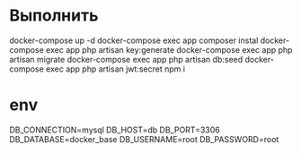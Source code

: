 # Выполнить
docker-compose up -d
docker-compose exec app composer instal
docker-compose exec app php artisan key:generate
docker-compose exec app php artisan migrate
docker-compose exec app php artisan db:seed
docker-compose exec app php artisan jwt:secret
npm i

# env
DB_CONNECTION=mysql
DB_HOST=db
DB_PORT=3306
DB_DATABASE=docker_base
DB_USERNAME=root
DB_PASSWORD=root
